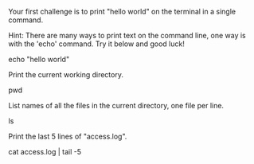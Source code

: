 Your first challenge is to print "hello world" on the terminal in a single command.

Hint: There are many ways to print text on the command line, one way is with the 'echo' command. Try it below and good luck!

echo "hello world"

Print the current working directory.

pwd

List names of all the files in the current directory, one file per line.

ls

Print the last 5 lines of "access.log".

cat access.log | tail -5
